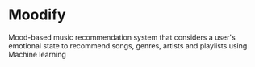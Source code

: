 # Moodify
Mood-based music recommendation system that considers a user's emotional state to recommend songs, genres, artists and playlists using Machine learning
